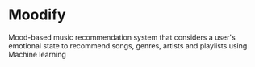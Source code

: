 # Moodify
Mood-based music recommendation system that considers a user's emotional state to recommend songs, genres, artists and playlists using Machine learning
